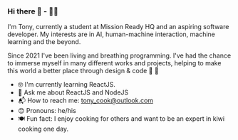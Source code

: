 ### Hi there 👋 - 👨‍💻

I'm Tony, currently a student at Mission Ready HQ and an aspiring software developer. My interests are in AI, human-machine interaction, machine learning and the beyond.  
  
Since 2021 I've been living and breathing programming. I've had the chance to immerse myself in many different works and projects, helping to make this world a better place through design & code 🌟 💖  
  
  
   * 🤓 I'm currently learning ReactJS.  
   * 💬 Ask me about ReactJS and NodeJS  
   * 📬 How to reach me: tony_cook@outlook.com  
   * 😊 Pronouns: he/his  
   * 🍽️ Fun fact: I enjoy cooking for others and want to be an expert in kiwi cooking one day.  
 <br/>
 <br/> 
 <br/>
      
        
